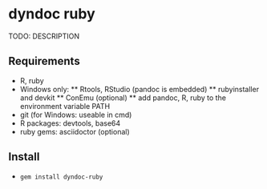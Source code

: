 # dyndoc ruby

TODO: DESCRIPTION

## Requirements

* R, ruby
* Windows only:
** Rtools, RStudio (pandoc is embedded)
** rubyinstaller and devkit
** ConEmu (optional)
** add pandoc, R, ruby to the environment variable PATH
* git (for Windows: useable in cmd)
* R packages: devtools, base64
* ruby gems: asciidoctor (optional)

## Install

* `gem install dyndoc-ruby`
